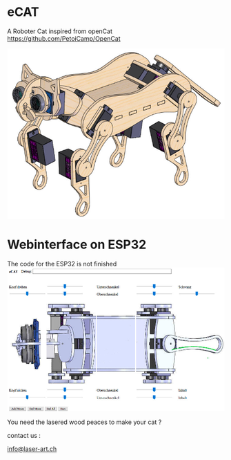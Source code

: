 # eCAT
A Roboter Cat inspired from openCat https://github.com/PetoiCamp/OpenCat

![eCAT](https://github.com/DerBastler/eCAT/blob/master/eCAT.jpg)

# Webinterface on ESP32
The code for the ESP32 is not finished
![eCAT](https://github.com/DerBastler/eCAT/blob/master/webinterface.jpg)

You need the lasered wood peaces to make your cat ?

contact us :

info@laser-art.ch

